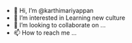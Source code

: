- 👋 Hi, I’m @karthimariyappan
- 👀 I’m interested in Learning new culture
- 💞️ I’m looking to collaborate on ...
- 📫 How to reach me ...

<!---
karthimariyappan/karthimariyappan is a ✨ special ✨ repository because its `README.md` (this file) appears on your GitHub profile.
You can click the Preview link to take a look at your changes.
--->
